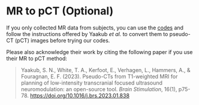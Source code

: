 # MR to pCT (Optional)

If you only collected MR data from subjects, you can use the [codes](https://github.com/sitiny/mr-to-pct) and follow the instructions offered by Yaakub *et al.* to convert them to pseudo-CT (pCT) images before trying our codes.

Please also acknowledge their work by citing the following paper if you use their MR to pCT method:

> Yaakub, S. N., White, T. A., Kerfoot, E., Verhagen, L., Hammers, A., & Fouragnan, E. F. (2023). Pseudo-CTs from T1-weighted MRI for planning of low-intensity transcranial focused ultrasound neuromodulation: an open-source tool. *Brain Stimulation*, 16(1), p75-78. https://doi.org/10.1016/j.brs.2023.01.838